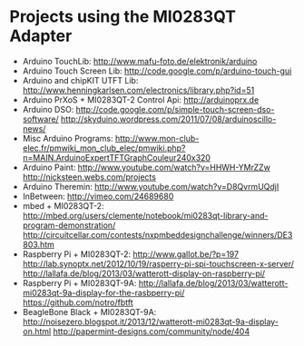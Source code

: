# Projects using the MI0283QT Adapter

* Arduino TouchLib: http://www.mafu-foto.de/elektronik/arduino
* Arduino Touch Screen Lib: http://code.google.com/p/arduino-touch-gui
* Arduino and chipKIT UTFT Lib: http://www.henningkarlsen.com/electronics/library.php?id=51
* Arduino PrXoS + MI0283QT-2 Control Api: http://arduinoprx.de
* Arduino DSO: http://code.google.com/p/simple-touch-screen-dso-software/ http://skyduino.wordpress.com/2011/07/08/arduinoscillo-news/
* Misc Arduino Programs: http://www.mon-club-elec.fr/pmwiki_mon_club_elec/pmwiki.php?n=MAIN.ArduinoExpertTFTGraphCouleur240x320
* Arduino Paint: http://www.youtube.com/watch?v=HHWH-YMrZZw http://nicksteen.webs.com/projects
* Arduino Theremin: http://www.youtube.com/watch?v=D8QvrmUQdjI
* InBetween: http://vimeo.com/24689680
* mbed + MI0283QT-2: http://mbed.org/users/clemente/notebook/mi0283qt-library-and-program-demonstration/ http://circuitcellar.com/contests/nxpmbeddesignchallenge/winners/DE3803.htm
* Raspberry Pi + MI0283QT-2: http://www.gallot.be/?p=197 http://lab.synoptx.net/2012/10/19/rasperry-pi-spi-touchscreen-x-server/ http://lallafa.de/blog/2013/03/watterott-display-on-raspberry-pi/
* Raspberry Pi + MI0283QT-9A: http://lallafa.de/blog/2013/03/watterott-mi0283qt-9a-display-for-the-rasbperry-pi/ https://github.com/notro/fbtft
* BeagleBone Black + MI0283QT-9A: http://noisezero.blogspot.it/2013/12/watterott-mi0283qt-9a-display-on.html http://papermint-designs.com/community/node/404
